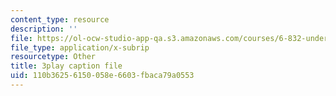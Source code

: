 ```yaml
---
content_type: resource
description: ''
file: https://ol-ocw-studio-app-qa.s3.amazonaws.com/courses/6-832-underactuated-robotics-spring-2009/110b36256150058e6603fbaca79a0553_g-VehRFsDcI.srt
file_type: application/x-subrip
resourcetype: Other
title: 3play caption file
uid: 110b3625-6150-058e-6603-fbaca79a0553
---
```

